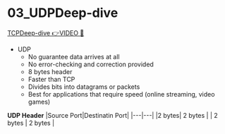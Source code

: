 # 03_UDPDeep-dive

[TCPDeep-dive 👉VIDEO &#128279;](https://codered.eccouncil.org/courseVideo/practical-wireshark?lessonId=b0a64e26-2be7-4f69-b119-1998409fefcf&finalAssessment=false)

- UDP
  - No guarantee data arrives at all
  - No error-checking and correction provided
  - 8 bytes header
  - Faster than TCP
  - Divides bits into datagrams or packets
  - Best for applications that require speed (online streaming, video games)

**UDP Header**
|Source Port|Destinatin Port|
|---|---|
|2 bytes| 2 bytes |
| 2 bytes | 2 bytes |

